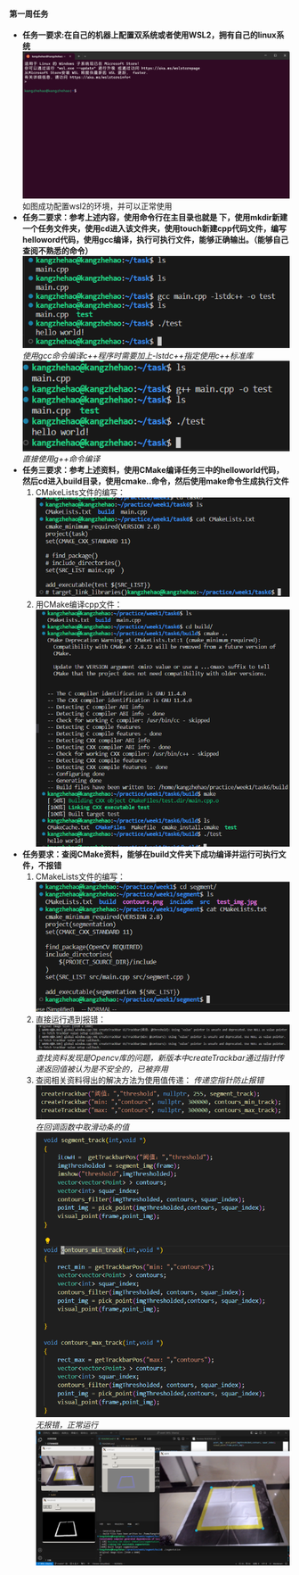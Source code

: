 #### 第一周任务
* **任务一要求:在自己的机器上配置双系统或者使用WSL2，拥有自己的linux系统**
![Alt text](images/README/image.png) 如图成功配置wsl2的环境，并可以正常使用
* **任务二要求：参考上述内容，使用命令行在主目录也就是 下，使用mkdir新建一个任务文件夹，使用cd进入该文件夹，使用touch新建cpp代码文件，编写helloword代码，使用gcc编译，执行可执行文件，能够正确输出。（能够自己查阅不熟悉的命令）**
![Alt text](images/README/image-1.png)
*使用gcc命令编译c++程序时需要加上-lstdc++指定使用c++标准库*
![Alt text](images/README/image-2.png)
*直接使用g++命令编译*
* **任务三要求：参考上述资料，使用CMake编译任务三中的helloworld代码，然后cd进入build目录，使用cmake..命令，然后使用make命令生成执行文件**
    1. CMakeLists文件的编写：
    ![Alt text](images/README/image-3.png)
    2. 用CMake编译cpp文件：
    ![Alt text](images/README/image-4.png)
* **任务要求：查阅CMake资料，能够在build文件夹下成功编译并运行可执行文件，不报错**
    1. CMakeLists文件的编写：
    ![Alt text](images/README/image-5.png)
    2. 直接运行遇到报错：
    ![Alt text](images/README/image-6.png)
    *查找资料发现是Opencv库的问题，新版本中createTrackbar通过指针传递返回值被认为是不安全的，已被弃用*
    3. 查阅相关资料得出的解决方法为使用值传递：
    *传递空指针防止报错*
    ![Alt text](images/README/image-7.png)
    *在回调函数中取滑动条的值*
    ![Alt text](images/README/image-8.png)
    *无报错，正常运行*
    ![Alt text](images/README/image-9.png)
